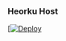 ###  Heorku Host



[[![Deploy](https://www.herokucdn.com/deploy/button.svg)](https://heroku.com/deploy?template=https://github.com/Hodacka/XForce-UserBot.git)
